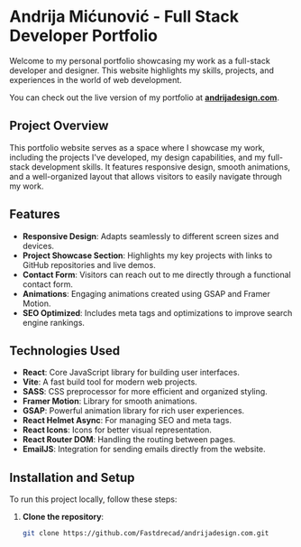 # Andrija Mićunović - Full Stack Developer Portfolio

Welcome to my personal portfolio showcasing my work as a full-stack developer and designer. This website highlights my skills, projects, and experiences in the world of web development.

You can check out the live version of my portfolio at [**andrijadesign.com**](https://www.andrijadesign.com).

## Project Overview

This portfolio website serves as a space where I showcase my work, including the projects I've developed, my design capabilities, and my full-stack development skills. It features responsive design, smooth animations, and a well-organized layout that allows visitors to easily navigate through my work.

## Features

- **Responsive Design**: Adapts seamlessly to different screen sizes and devices.
- **Project Showcase Section**: Highlights my key projects with links to GitHub repositories and live demos.
- **Contact Form**: Visitors can reach out to me directly through a functional contact form.
- **Animations**: Engaging animations created using GSAP and Framer Motion.
- **SEO Optimized**: Includes meta tags and optimizations to improve search engine rankings.

## Technologies Used

- **React**: Core JavaScript library for building user interfaces.
- **Vite**: A fast build tool for modern web projects.
- **SASS**: CSS preprocessor for more efficient and organized styling.
- **Framer Motion**: Library for smooth animations.
- **GSAP**: Powerful animation library for rich user experiences.
- **React Helmet Async**: For managing SEO and meta tags.
- **React Icons**: Icons for better visual representation.
- **React Router DOM**: Handling the routing between pages.
- **EmailJS**: Integration for sending emails directly from the website.

## Installation and Setup

To run this project locally, follow these steps:

1. **Clone the repository**:
   ```bash
   git clone https://github.com/Fastdrecad/andrijadesign.com.git
   ```

